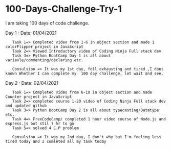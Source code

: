 # 100-Days-Challenge-Try-1
 I am taking 100 days of code challenge.

Day 1 :
       Date: 01/04/2021

       Task 1=> Completed video from 1-6 in object section and made 1 colorFlipper project in JavaScript
       Task 2=> Viewed Introductory video of Coding Ninja Full stack dev 
       Task 3=> Python BootCamp Day 1 is all about variavle/commenting/declaring etc.

       Consulsion => It was my 1st day, fell exhausting and tired ,I dont known Whether I can complete my  100 day challenge, let wait and see.


Day 2 :
       Date: 02/04/2021

       Task 1=> Completed video from 6-10 in object section and made Counter project in JavaScript
       Task 2=> completed course 1-20 video of Coding Ninja Full stack dev and updated github
       Task 3=> Python BootCamp Day 2 is all about typecasting/Datatype etc.
       Task 4=> FreeCodeCamp/ completed 1 hour video course of Node.js and express.js but stil 7 hr to go
       Task 5=> solved 4 C.P problem

       Consulsion => It was my 2nd day, I don't why but I'm feeling less tired today and I comleted all my task today


